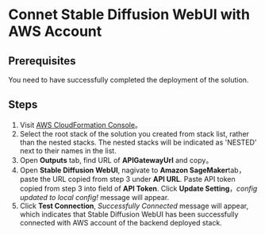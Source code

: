 # Connet Stable Diffusion WebUI with AWS Account

## Prerequisites
You need to have successfully completed the deployment of the solution.

## Steps
1. Visit [AWS CloudFormation Console](https://console.aws.amazon.com/cloudformation/)。
2. Select the root stack of the solution you created from stack list, rather than the nested stacks. The nested stacks will be indicated as 'NESTED' next to their names in the list.
3. Open **Outputs** tab, find URL of **APIGatewayUrl** and copy。
4. Open **Stable Diffusion WebUI**, nagivate to **Amazon SageMaker**tab，paste the URL copied from step 3 under **API URL**. Paste API token copied from step 3 into field of **API Token**. Click **Update Setting**，*config updated to local config!* message will appear. 
5. Click **Test Connection**, *Successfully Connected* message will appear, which indicates that Stable Diffusion WebUI has been successfully connected with AWS account of the backend deployed stack.
